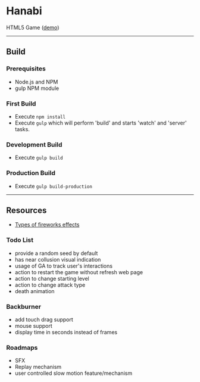 
# Hanabi
HTML5 Game ([demo](http://rockacola.github.io/hanabi))

---

## Build

### Prerequisites
* Node.js and NPM
* gulp NPM module

### First Build
* Execute `npm install`
* Execute `gulp` which will perform 'build' and starts 'watch' and 'server' tasks.

### Development Build
* Execute `gulp build`

### Production Build
* Execute `gulp build-production`

---

## Resources
* [Types of fireworks effects](http://www.fireworks.com/fireworks-university/fireworks-glossary/)

### Todo List
* provide a random seed by default
* has near collusion visual indication
* usage of GA to track user's interactions
* action to restart the game without refresh web page
* action to change starting level
* action to change attack type
* death animation

### Backburner
* add touch drag support
* mouse support
* display time in seconds instead of frames

### Roadmaps
* SFX
* Replay mechanism
* user controlled slow motion feature/mechanism